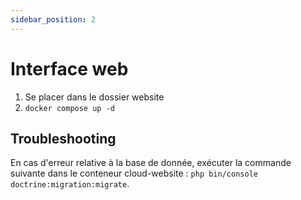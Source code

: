 ```yaml
---
sidebar_position: 2
---
```


# Interface web

1. Se placer dans le dossier website
2. `docker compose up -d`

## Troubleshooting
En cas d'erreur relative à la base de donnée, exécuter la commande suivante dans le conteneur cloud-website : `php bin/console doctrine:migration:migrate`.